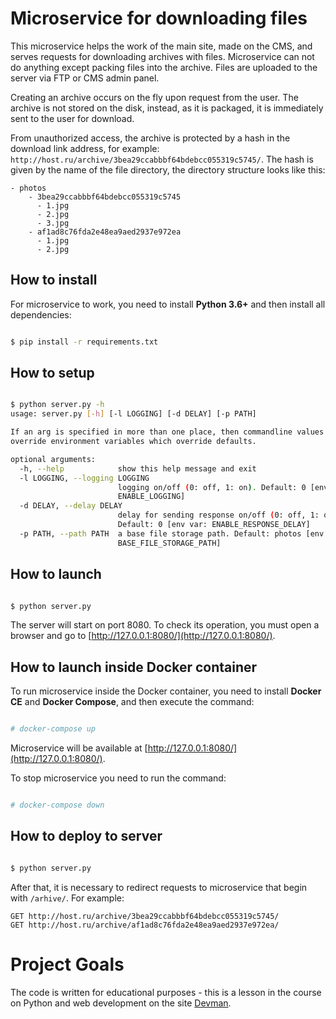 # Microservice for downloading files

This microservice helps the work of the main site, made on the CMS, and serves requests for downloading archives with files.
Microservice can not do anything except packing files into the archive.
Files are uploaded to the server via FTP or CMS admin panel.

Creating an archive occurs on the fly upon request from the user.
The archive is not stored on the disk, instead, as it is packaged, it is immediately sent to the user for download.

From unauthorized access, the archive is protected by a hash in the download link address, for example: `http://host.ru/archive/3bea29ccabbbf64bdebcc055319c5745/`. 
The hash is given by the name of the file directory, the directory structure looks like this:

```
- photos
    - 3bea29ccabbbf64bdebcc055319c5745
      - 1.jpg
      - 2.jpg
      - 3.jpg
    - af1ad8c76fda2e48ea9aed2937e972ea
      - 1.jpg
      - 2.jpg
```


## How to install

For microservice to work, you need to install **Python 3.6+** and then install all dependencies:

```bash

$ pip install -r requirements.txt

```

## How to setup

```bash

$ python server.py -h
usage: server.py [-h] [-l LOGGING] [-d DELAY] [-p PATH]

If an arg is specified in more than one place, then commandline values
override environment variables which override defaults.

optional arguments:
  -h, --help            show this help message and exit
  -l LOGGING, --logging LOGGING
                        logging on/off (0: off, 1: on). Default: 0 [env var:
                        ENABLE_LOGGING]
  -d DELAY, --delay DELAY
                        delay for sending response on/off (0: off, 1: on).
                        Default: 0 [env var: ENABLE_RESPONSE_DELAY]
  -p PATH, --path PATH  a base file storage path. Default: photos [env var:
                        BASE_FILE_STORAGE_PATH]

```

## How to launch

```bash

$ python server.py

```

The server will start on port 8080. To check its operation, you must open a browser and go to [http://127.0.0.1:8080/](http://127.0.0.1:8080/).

## How to launch inside Docker container

To run microservice inside the Docker container, you need to install **Docker CE** and **Docker Compose**, and then execute the command:

```bash

# docker-compose up

```

Microservice will be available at [http://127.0.0.1:8080/](http://127.0.0.1:8080/).

To stop microservice you need to run the command:

```bash

# docker-compose down

```

## How to deploy to server

```bash

$ python server.py

```

After that, it is necessary to redirect requests to microservice that begin with `/arhive/`. For example:

```
GET http://host.ru/archive/3bea29ccabbbf64bdebcc055319c5745/
GET http://host.ru/archive/af1ad8c76fda2e48ea9aed2937e972ea/
```

# Project Goals

The code is written for educational purposes - this is a lesson in the course on Python and web development on the site [Devman](https://dvmn.org).